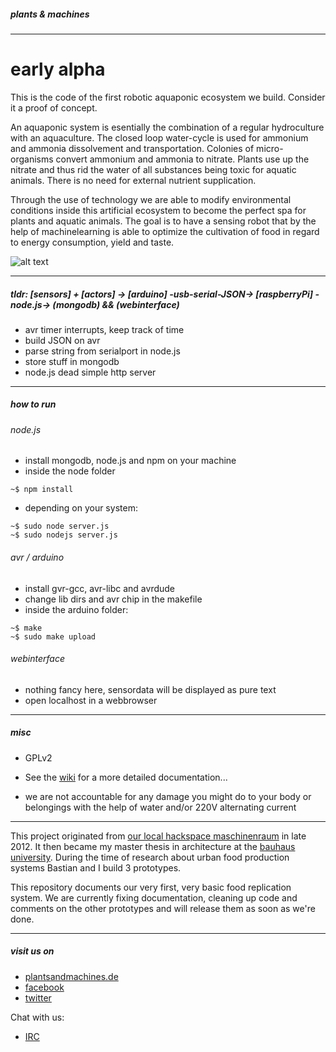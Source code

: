 ##### plants & machines 

---

# early alpha

This is the code of the first robotic aquaponic ecosystem we build. Consider it a proof of concept.

An aquaponic system is esentially the combination of a regular hydroculture with an aquaculture. The closed loop water-cycle is used for ammonium and ammonia dissolvement and transportation. Colonies of micro-organisms convert ammonium and ammonia to nitrate. Plants use up the nitrate and thus rid the water of all substances being toxic for aquatic animals. There is no need for external nutrient supplication.

Through the use of technology we are able to modify environmental conditions inside this artificial ecosystem to become the perfect spa for plants and aquatic animals. The goal is to have a sensing robot that by the help of machinelearning is able to optimize the cultivation of food in regard to energy consumption, yield and taste.


![alt text](https://www.dropbox.com/s/zqmgs832h7l5rlx/alpha.jpg "early alpha")

---

##### tldr: [sensors] + [actors] -> [arduino] -usb-serial-JSON-> [raspberryPi] -node.js-> (mongodb) && (webinterface) 

* avr timer interrupts, keep track of time
* build JSON on avr
* parse string from serialport in node.js
* store stuff in mongodb
* node.js dead simple http server

---

##### how to run 

###### node.js

* install mongodb, node.js and npm on your machine
* inside the node folder 

```
~$ npm install
```

* depending on your system:

```
~$ sudo node server.js
~$ sudo nodejs server.js
```

###### avr / arduino

* install gvr-gcc, avr-libc and avrdude
* change lib dirs and avr chip in the makefile
* inside the arduino folder:

```
~$ make
~$ sudo make upload
```
  
###### webinterface

* nothing fancy here, sensordata will be displayed as pure text
* open localhost in a webbrowser

---

##### misc

* GPLv2

* See the [wiki](https://github.com/plantsandmachines/early_alpha/wiki) for a more detailed documentation...

* we are not accountable for any damage you might do to your body or belongings with the help of water and/or 220V alternating current

---

This project originated from [our local hackspace maschinenraum](http://www.maschinenraum.tk) in late 2012. It then became my master thesis in architecture at the [bauhaus university](http://www.uni-weimar.de/de/universitaet/start/). During the time of research about urban food production systems Bastian and I build 3 prototypes.

This repository documents our very first, very basic food replication system.
We are currently fixing documentation, cleaning up code and comments on the other prototypes and will release them as soon as we're done.

---

##### visit us on

* [plantsandmachines.de](http://www.plantsandmachines.de)
* [facebook](https://www.facebook.com/plantsandmachines)
* [twitter](https://www.twitter.com/plants_machines)

Chat with us:

* [IRC](irc://irc.freenode.org/plantsandmachines)

